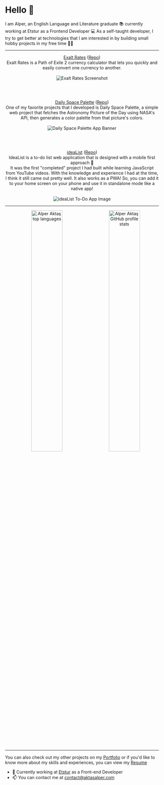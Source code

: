 # Hello 👋
I am Alper, an English Language and Literature graduate 📚 currently working at Etstur as a Frontend Developer 💻
As a self-taught developer, I try to get better at technologies that I am interested in by building small hobby projects in my free time 👨‍💻

---

<p align="center">
  <a href="https://exaltrates.trade" target="_blank">Exalt Rates</a>
  (<a href="https://github.com/yethranayeh/ExaltRates" target="_blank">Repo</a>)
  <br/>
  Exalt Rates is a Path of Exile 2 currency calculator that lets you quickly and easily convert one currency to another.
  <br/><br/>
  <img src="https://i.imgur.com/BKDTUgp.png" alt="Exalt Rates Screenshot" />
</p>

<br/><br/>

<p align="center">
  <a href="https://spacepalette.design/" target="_blank">Daily Space Palette</a>
  (<a href="https://github.com/yethranayeh/daily-space-palette" target="_blank">Repo</a>)
  <br/>
  One of my favorite projects that I developed is Daily Space Palette, a simple web project that fetches the Astronomy Picture of the Day using NASA's API, then generates a color palette from that picture's colors.
  <br/><br/>
  <img src="https://i.imgur.com/xYrR8mp.png" alt="Daily Space Palette App Banner" />
</p>

<br/><br/>

<p align="center">
  <a href="[https://www.aktasalper.com/weather-app/](https://www.aktasalper.com/ideaList/)" target="_blank">ideaList</a>
  (<a href="https://github.com/yethranayeh/ideaList" target="_blank">Repo</a>)
  <br/>
  IdeaList is a to-do list web application that is designed with a mobile first approach 📱
  <br/>
  It was the first "completed" project I had built while learning JavaScript from YouTube videos. With the knowledge and experience I had at the time, I think it still came out pretty well. It also works as a PWA! So, you can add it to your home screen on your phone and use it in standalone mode like a native app! 
  <br/><br/>
  <img src="https://i.ibb.co/3sSmtdx/cover.png" alt="ideaList To-Do App Image" />
</p>

---

<p align="center">
<a href="https://github.com/yethranayeh/">
    <img align="right" src="https://github-readme-stats.vercel.app/api/?username=yethranayeh&theme=synthwave&show_icons=true&count_private=true&custom_title=My+GitHub+Stats" width="45%" alt="Alper Aktaş GitHub profile stats" />
  </a>
</p>

<p align="center">
  <a href="https://github.com/yethranayeh/">
    <img  src="https://github-readme-stats.vercel.app/api/top-langs/?username=yethranayeh&hide=liquid,html&layout=compact&theme=synthwave&langs_count=4" width="45%" alt="Alper Aktaş top languages" />
  </a>
</p>

---

You can also check out my other projects on my [Portfolio](https://www.aktasalper.com/#projects) or if you'd like to know more about my skills and experiences, you can view my [Resume](https://www.aktasalper.com/resume.html)


- 🔭 Currently working at [Etstur](https://www.etstur.com/) as a Front-end Developer
- 📫 You can contact me at [contact@aktasalper.com](mailto:contact@aktasalper.com)

